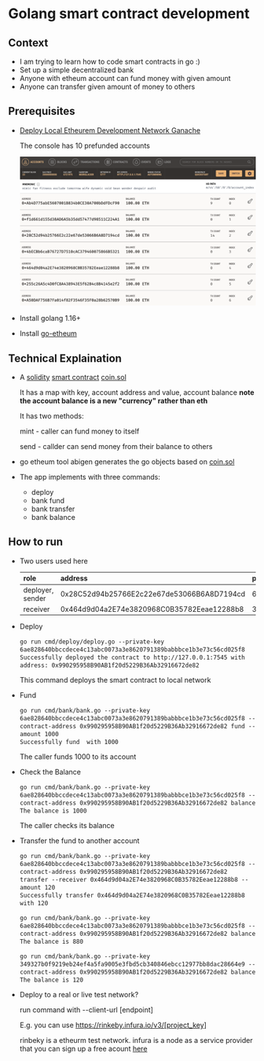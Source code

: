 # Golang smart contract development

## Context

* I am trying to learn how to code smart contracts in go :) 
* Set up a simple decentralized bank
* Anyone with etheum account can fund money with given amount
* Anyone can transfer given amount of money to others

## Prerequisites

* [Deploy Local Etheurem Development Network Ganache](https://www.trufflesuite.com/ganache)

    The console has 10 prefunded accounts

    ![](images/ganacha.png)

* Install golang 1.16+
* Install [go-etheum](https://github.com/ethereum/go-ethereum)

## Technical Explaination

* A [solidity](https://docs.soliditylang.org/en/v0.8.10/) [smart contract](https://ethereum.org/en/developers/docs/smart-contracts/) [coin.sol](pkg/contracts/coin.sol)

    It has a map with key, account address and value, account balance **note the account balance is a new "currency" rather than eth** 

    It has two methods:

    mint - caller can fund money to itself

    send - callder can send money from their balance to others

* go etheum tool abigen generates the go objects based on [coin.sol](pkg/cmd/contracts/coin.sol)
* The app implements with three commands:
   * deploy
   * bank fund
   * bank transfer
   * bank balance

## How to run

* Two users used here

    |role|address|private_key|
    |----|-------|-----------|
    |deployer, sender|0x28C52d94b25766E2c22e67de53066B6A8D7194cd|6ae828640bbccdece4c13abc0073a3e8620791389babbbce1b3e73c56cd025f8|
    |receiver|0x464d9d04a2E74e3820968C0B35782Eeae12288b8|349327b0f9219eb24ef4a5fa9005e3fbd5cb340846ebcc12977bb8dac28664e9|

* Deploy

    ```
    go run cmd/deploy/deploy.go --private-key 6ae828640bbccdece4c13abc0073a3e8620791389babbbce1b3e73c56cd025f8
    Successfully deployed the contract to http://127.0.0.1:7545 with address: 0x990295958B90AB1f20d5229B36Ab32916672de82
    ```

    This command deploys the smart contract to local network

* Fund

    ```
    go run cmd/bank/bank.go --private-key 6ae828640bbccdece4c13abc0073a3e8620791389babbbce1b3e73c56cd025f8 --contract-address 0x990295958B90AB1f20d5229B36Ab32916672de82 fund --amount 1000
    Successfully fund  with 1000
    ```

    The caller funds 1000 to its account


* Check the Balance

    ```
    go run cmd/bank/bank.go --private-key 6ae828640bbccdece4c13abc0073a3e8620791389babbbce1b3e73c56cd025f8 --contract-address 0x990295958B90AB1f20d5229B36Ab32916672de82 balance
    The balance is 1000
    ```

    The caller checks its balance

* Transfer the fund to another account

    ```
    go run cmd/bank/bank.go --private-key 6ae828640bbccdece4c13abc0073a3e8620791389babbbce1b3e73c56cd025f8 --contract-address 0x990295958B90AB1f20d5229B36Ab32916672de82 transfer --receiver 0x464d9d04a2E74e3820968C0B35782Eeae12288b8 --amount 120
    Successfully transfer 0x464d9d04a2E74e3820968C0B35782Eeae12288b8 with 120
    ```

    ```
    go run cmd/bank/bank.go --private-key 6ae828640bbccdece4c13abc0073a3e8620791389babbbce1b3e73c56cd025f8 --contract-address 0x990295958B90AB1f20d5229B36Ab32916672de82 balance
    The balance is 880
    ```

    ```
    go run cmd/bank/bank.go --private-key 349327b0f9219eb24ef4a5fa9005e3fbd5cb340846ebcc12977bb8dac28664e9 --contract-address 0x990295958B90AB1f20d5229B36Ab32916672de82 balance
    The balance is 120
    ```

* Deploy to a real or live test network? 

  run command with --client-url [endpoint]

  E.g. you can use https://rinkeby.infura.io/v3/[project_key]  

  rinbeky is a etheurm test network. infura is a node as a service provider that you can sign up a free acount [here](https://infura.io/)




















